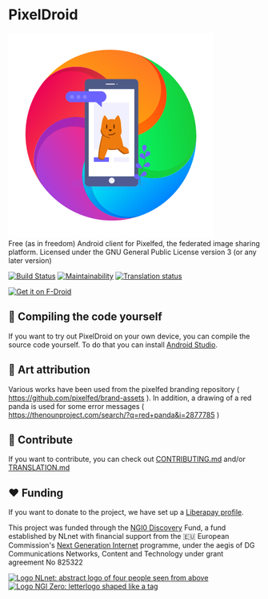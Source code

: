 # PixelDroid
![Pixeldroid project logo](pixeldroid_logo.png)  
Free (as in freedom) Android client for Pixelfed, the federated image sharing platform. Licensed under the GNU General Public License version 3 (or any later version)

[![Build Status](https://gitlab.shinice.net/pixeldroid/PixelDroid/badges/master/pipeline.svg)](https://gitlab.shinice.net/pixeldroid/PixelDroid/pipelines) [![Maintainability](https://api.codeclimate.com/v1/badges/a4f1747dc60b96eb74df/maintainability)](https://codeclimate.com/github/H-PixelDroid/PixelDroid/maintainability) [![Translation status](https://weblate.pixeldroid.org/widgets/pixeldroid/-/pixeldroid/svg-badge.svg)](https://weblate.pixeldroid.org/engage/pixeldroid/?utm_source=widget)  


<a href="https://f-droid.org/en/packages/org.pixeldroid.app/">
	<img src="https://fdroid.gitlab.io/artwork/badge/get-it-on.png" alt="Get it on F-Droid" width="206">
</a>

## 🔧 Compiling the code yourself  
If you want to try out PixelDroid on your own device, you can compile the source code yourself. To do that you can install [Android Studio](https://developer.android.com/studio/).  

## 🎨 Art attribution  
Various works have been used from the pixelfed branding repository ( https://github.com/pixelfed/brand-assets ). In addition, a drawing of a red panda is used for some error messages ( https://thenounproject.com/search/?q=red+panda&i=2877785 )

## 🤝 Contribute  
If you want to contribute, you can check out [CONTRIBUTING.md](CONTRIBUTING.md) and/or [TRANSLATION.md](TRANSLATION.md)


## ❤ Funding
If you want to donate to the project, we have set up a [Liberapay profile](https://liberapay.com/PixelDroid/).

This project was funded through the [NGI0 Discovery](https://nlnet.nl/discovery) Fund, a fund established by NLnet with financial support from the 🇪🇺 European
Commission's [Next Generation Internet](https://ngi.eu) programme, under the aegis of DG Communications Networks, Content and Technology under grant agreement No 825322


<a href="https://nlnet.nl/project/PixelDroid/">
      <img width="250" src="https://nlnet.nl/logo/banner.png" alt="Logo NLnet: abstract logo of four people seen from above"/>
</a>
<a href="https://ngi.eu/">
      <img width="250" src="https://nlnet.nl/image/logos/NGI0_tag.png" alt="Logo NGI Zero: letterlogo shaped like a tag" />
</a>
